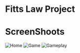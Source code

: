 # Fitts Law Project
# ScreenShoots
![Home](https://user-images.githubusercontent.com/84588706/150975294-fe5529d0-2083-4a2e-bb1c-817aecd6946c.jpg)
![Game](https://user-images.githubusercontent.com/84588706/150975385-ffe66572-0ff8-429e-8390-166f23b3784b.jpg)
![Gameplay](https://user-images.githubusercontent.com/84588706/150975552-9dfbc6a5-eda9-4dde-a6ca-b4ea312816b6.jpg)
